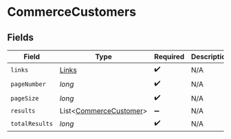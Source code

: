 # CommerceCustomers


## Fields

| Field                                                             | Type                                                              | Required                                                          | Description                                                       |
| ----------------------------------------------------------------- | ----------------------------------------------------------------- | ----------------------------------------------------------------- | ----------------------------------------------------------------- |
| `links`                                                           | [Links](../../models/shared/Links.md)                             | :heavy_check_mark:                                                | N/A                                                               |
| `pageNumber`                                                      | *long*                                                            | :heavy_check_mark:                                                | N/A                                                               |
| `pageSize`                                                        | *long*                                                            | :heavy_check_mark:                                                | N/A                                                               |
| `results`                                                         | List<[CommerceCustomer](../../models/shared/CommerceCustomer.md)> | :heavy_minus_sign:                                                | N/A                                                               |
| `totalResults`                                                    | *long*                                                            | :heavy_check_mark:                                                | N/A                                                               |